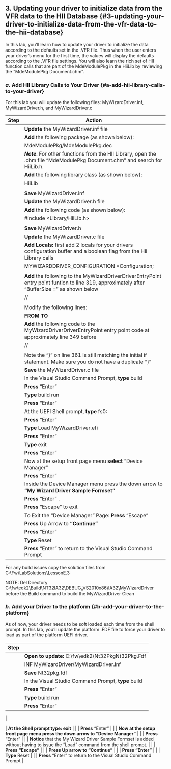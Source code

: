 <!--- @file
 file

Copyright (c) 2018, Intel Corporation. All rights reserved.<BR>

Redistribution and use in source (original document form) and 'compiled'
forms (converted to PDF, epub, HTML and other formats) with or without
modification, are permitted provided that the following conditions are met:

1) Redistributions of source code (original document form) must retain the
above copyright notice, this list of conditions and the following
disclaimer as the first lines of this file unmodified.

2) Redistributions in compiled form (transformed to other DTDs, converted to
PDF, epub, HTML and other formats) must reproduce the above copyright
notice, this list of conditions and the following disclaimer in the
documentation and/or other materials provided with the distribution.

THIS DOCUMENTATION IS PROVIDED BY TIANOCORE PROJECT "AS IS" AND ANY EXPRESS OR
IMPLIED WARRANTIES, INCLUDING, BUT NOT LIMITED TO, THE IMPLIED WARRANTIES OF
MERCHANTABILITY AND FITNESS FOR A PARTICULAR PURPOSE ARE DISCLAIMED. IN NO
EVENT SHALL TIANOCORE PROJECT BE LIABLE FOR ANY DIRECT, INDIRECT, INCIDENTAL,
SPECIAL, EXEMPLARY, OR CONSEQUENTIAL DAMAGES (INCLUDING, BUT NOT LIMITED TO,
PROCUREMENT OF SUBSTITUTE GOODS OR SERVICES; LOSS OF USE, DATA, OR PROFITS;
OR BUSINESS INTERRUPTION) HOWEVER CAUSED AND ON ANY THEORY OF LIABILITY,
WHETHER IN CONTRACT, STRICT LIABILITY, OR TORT (INCLUDING NEGLIGENCE OR
OTHERWISE) ARISING IN ANY WAY OUT OF THE USE OF THIS DOCUMENTATION, EVEN IF
ADVISED OF THE POSSIBILITY OF SUCH DAMAGE.

-->
## 3\. Updating your driver to initialize data from the VFR data to the HII Database {#3-updating-your-driver-to-initialize-data-from-the-vfr-data-to-the-hii-database}

In this lab, you’ll learn how to update your driver to initialize the data according to the defaults set in the .VFR file. Thus when the user enters your driver’s menu for the first time, the values will display the defaults according to the .VFR file settings. You will also learn the rich set of HII function calls that are part of the MdeModulePkg in the HiiLib by reviewing the “MdeModulePkg Document.chm”.

### _a._ Add HII Library Calls to Your Driver {#a-add-hii-library-calls-to-your-driver}

For this lab you will update the following files: MyWizardDriver.inf, MyWizardDriver.h, and MyWizardDriver.c

| **Step** | **Action** |
| --- | --- |
|  | **Update** the MyWizardDriver.inf file |
|  | **Add** the following package (as shown below): |
|  | MdeModulePkg/MdeModulePkg.dec |
|  | **_Note_**: For other functions from the HII Library, open the .chm file “MdeModulePkg Document.chm” and search for HiiLib.h. |
|  | **Add** the following library class (as shown below): |
|  | HiiLib |
|  |  |
|  | **Save** MyWizardDriver.inf |
|  | **Update** the MyWizardDriver.h file |
|  | **Add** the following code (as shown below): |
|  | #include &lt;Library/HiiLib.h&gt; |
|  |  |
|  | **Save** MyWizardDriver.h |
|  | **Update** the MyWizardDriver.c file |
|  | **Add Locals:** first add 2 locals for your drivers configuration buffer and a boolean flag from the Hii Library calls |
|  | MYWIZARDDRIVER_CONFIGURATION *Configuration; |
|  |  |
|  | **Add** the following to the MyWizardDriverDriverEntryPoint entry point funtion to line 319, approximately after “BufferSize =” as shown below |
|  | // |
|  |  |
|  | Modify the following lines: |
|  | **FROM TO** |
|  | **Add** the following code to the MyWizardDriverDriverEntryPoint entry point code at approximately line 349 before |
|  | // |
|  |  |
|  | Note the “}” on line 361 is still matching the initial if statement. Make sure you do not have a duplicate “}” |
|  | **Save** the MyWizardDriver.c file |
|  | In the Visual Studio Command Prompt, **type** build |
|  | **Press** “Enter” |
|  | **Type** build run |
|  | **Press** “Enter” |
|  | At the UEFI Shell prompt, **type** fs0: |
|  | **Press** “Enter” |
|  | **Type** Load MyWizardDriver.efi |
|  | **Press** “Enter” |
|  | **Type** exit |
|  | **Press** “Enter” |
|  | Now at the setup front page menu **select** “Device Manager” |
|  | **Press** “Enter” |
|  | Inside the Device Manager menu press the down arrow to **“My Wizard Driver Sample Formset”** |
|  | **Press** “Enter” . |
|  | **Press** “Escape” to exit |
|  | To Exit the “Device Manager” Page: **Press** “Escape” |
|  | **Press** Up Arrow to **“**Continue**”** |
|  | **Press** “Enter” |
|  | **Type** Reset |
|  | **Press** “Enter” to return to the Visual Studio Command Prompt |

For any build issues copy the solution files from C:\Fw\LabSolutions\LessonE.3

NOTE: Del Directory C:\fw\edk2\Build\NT32IA32\DEBUG_VS2010x86\IA32\MyWizardDriver before the Build command to build the MyWizardDriver Clean

### _b._ Add your Driver to the platform {#b-add-your-driver-to-the-platform}

As of now, your driver needs to be soft loaded each time from the shell prompt. In this lab, you’ll update the platform .FDF file to force your driver to load as part of the platform UEFI driver.

| **Step** |  |
| --- | --- |
|  | **Open **to update:**** C:\fw\edk2\Nt32PkgNt32Pkg.Fdf |
|  | INF MyWizardDriver/MyWizardDriver.inf |
|  | **Save** Nt32pkg.fdf |
|  | In the Visual Studio Command Prompt, **type** build |
|  | **Press** “Enter” |
|  | **Type** build run |
|  | **Press** “Enter” |
| 

 | **At the Shell prompt type: **exit**** |
|  | **Press** “Enter” |
|  | ****Now at the setup front page menu press the down arrow to** “Device Manager”** |
|  | **Press** “Enter” |
|  | **Notice** that the My Wizard Driver Sample Formset is added without having to issue the “Load” command from the shell prompt. |
|  | **Press **“Escape”**** |
|  | **Press **Up arrow to “Continue”**** |
|  | **Press “Enter”** |
|  | **Type** Reset |
|  | **Press** “Enter” to return to the Visual Studio Command Prompt |